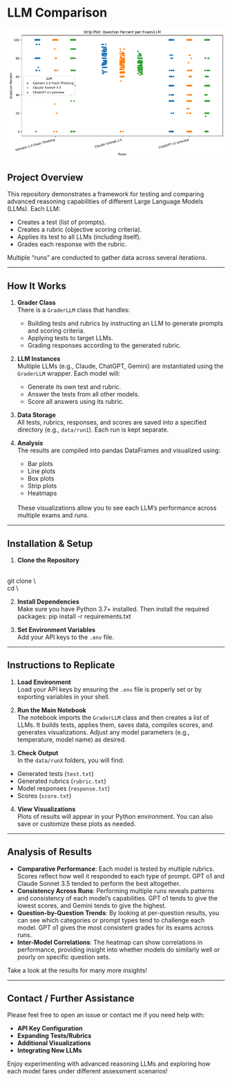 # LLM Comparison

![Results](media/cover.png)

## Project Overview
This repository demonstrates a framework for testing and comparing advanced reasoning capabilities of different Large Language Models (LLMs). Each LLM:
- Creates a test (list of prompts).
- Creates a rubric (objective scoring criteria).
- Applies its test to all LLMs (including itself).
- Grades each response with the rubric.

Multiple “runs” are conducted to gather data across several iterations.

---

## How It Works
1. **Grader Class**  
   There is a `GraderLLM` class that handles:
   - Building tests and rubrics by instructing an LLM to generate prompts and scoring criteria.
   - Applying tests to target LLMs.
   - Grading responses according to the generated rubric.

2. **LLM Instances**  
   Multiple LLMs (e.g., Claude, ChatGPT, Gemini) are instantiated using the `GraderLLM` wrapper. Each model will:
   - Generate its own test and rubric.
   - Answer the tests from all other models.
   - Score all answers using its rubric.

3. **Data Storage**  
   All tests, rubrics, responses, and scores are saved into a specified directory (e.g., `data/run1`). Each run is kept separate.

4. **Analysis**  
   The results are compiled into pandas DataFrames and visualized using:
   - Bar plots
   - Line plots
   - Box plots
   - Strip plots
   - Heatmaps

   <br>
   These visualizations allow you to see each LLM’s performance across multiple exams and runs.

---

## Installation & Setup
1. **Clone the Repository**
<br>
git clone \<this-repo-url> 
<br>
cd \<this-repo-directory>

2. **Install Dependencies**  
Make sure you have Python 3.7+ installed. Then install the required packages:
pip install -r requirements.txt

3. **Set Environment Variables**  
Add your API keys to the  `.env` file.

---

## Instructions to Replicate
1. **Load Environment**  
Load your API keys by ensuring the `.env` file is properly set or by exporting variables in your shell.

2. **Run the Main Notebook**  
The notebook imports the `GraderLLM` class and then creates a list of LLMs. It builds tests, applies them, saves data, compiles scores, and generates visualizations. Adjust any model parameters (e.g., temperature, model name) as desired.

3. **Check Output**  
In the `data/runX` folders, you will find:
- Generated tests (`test.txt`)
- Generated rubrics (`rubric.txt`)
- Model responses (`response.txt`)
- Scores (`score.txt`)

4. **View Visualizations**  
Plots of results will appear in your Python environment. You can also save or customize these plots as needed.

---

## Analysis of Results
- **Comparative Performance**: Each model is tested by multiple rubrics. Scores reflect how well it responded to each type of prompt.  GPT o1 and Claude Sonnet 3.5 tended to perform the best altogether.
- **Consistency Across Runs**: Performing multiple runs reveals patterns and consistency of each model’s capabilities.  GPT o1 tends to give the lowest scores, and Gemini tends to give the highest.
- **Question-by-Question Trends**: By looking at per-question results, you can see which categories or prompt types tend to challenge each model.  GPT o1 gives the most consistent grades for its exams across runs.
- **Inter-Model Correlations**: The heatmap can show correlations in performance, providing insight into whether models do similarly well or poorly on specific question sets.

Take a look at the results for many more insights!

---

## Contact / Further Assistance
Please feel free to open an issue or contact me if you need help with:
- **API Key Configuration**
- **Expanding Tests/Rubrics**
- **Additional Visualizations**
- **Integrating New LLMs**

Enjoy experimenting with advanced reasoning LLMs and exploring how each model fares under different assessment scenarios!
